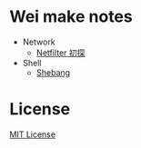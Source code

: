 # Wei make notes

* Network
  - [Netfilter 初探](networking/netfilter_beginning.md)
* Shell
  - [Shebang](shell/shebang.md)

# License

[MIT License](LICENSE)
